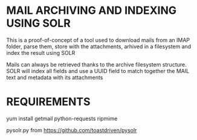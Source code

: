 MAIL ARCHIVING AND INDEXING USING SOLR
====

This is a proof-of-concept of a tool used to download mails from an IMAP folder, parse them, store with the attachments, arhived in a filesystem and index the result using SOLR

Mails can always be retrieved thanks to the archive filesystem structure. SOLR will index all fields and use a UUID field to match together the MAIL text and metadata with its attachments

REQUIREMENTS 
====
yum install getmail python-requests ripmime

pysolr.py from https://github.com/toastdriven/pysolr
